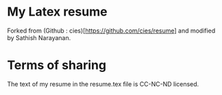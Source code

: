 # My Latex resume

Forked from (Github : cies)[https://github.com/cies/resume] and modified by Sathish Narayanan. 

# Terms of sharing

The text of my resume in the resume.tex file is CC-NC-ND licensed.
